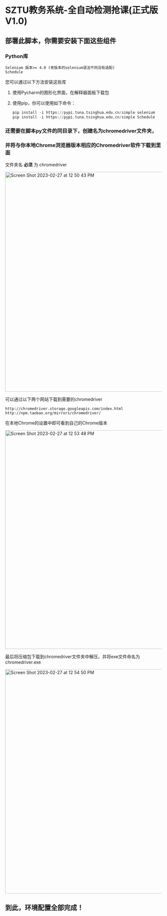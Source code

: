 # SZTU教务系统-全自动检测抢课(正式版V1.0)

## 部署此脚本，你需要安装下面这些组件

### Python库

```
Selenium 版本>= 4.0 (老版本的selenium语法不同没有适配)
Schedule
```

您可以通过以下方法安装这些库

1. 使用Pycharm的图形化界面，在解释器面板下载包

2. 使用pip，你可以使用如下命令：

   ```python
   pip install -i https://pypi.tuna.tsinghua.edu.cn/simple selenium
   pip install -i https://pypi.tuna.tsinghua.edu.cn/simple Schedule
   ```

### 还需要在脚本py文件的同目录下，创建名为chromedriver文件夹，

### 并将与你本地Chrome浏览器版本相应的Chromedriver软件下载到里面

文件夹名 **必须** 为 chromedriver

<img width="706" alt="Screen Shot 2023-02-27 at 12 50 43 PM" src="https://user-images.githubusercontent.com/49088507/221478988-979caa5c-eeda-48ef-83a3-1a72297275c5.png">


可以通过以下两个网站下载到需要的chromedriver

```
http://chromedriver.storage.googleapis.com/index.html
http://npm.taobao.org/mirrors/chromedriver/
```

在本地Chrome的设置中即可看到自己的Chrome版本

<img width="703" alt="Screen Shot 2023-02-27 at 12 53 48 PM" src="https://user-images.githubusercontent.com/49088507/221479012-8de12655-fa2d-466b-8b48-b24a0c41e084.png">


最后将压缩包下载到chromedriver文件夹中解压，并将exe文件命名为chromedriver.exe

<img width="721" alt="Screen Shot 2023-02-27 at 12 54 50 PM" src="https://user-images.githubusercontent.com/49088507/221479038-9317741b-e295-4424-a5a6-05431b940fb7.png">


## 到此，环境配置全部完成！
